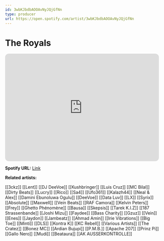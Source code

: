 ```yaml
---
id: 3wbKJbdbAOOAvNyJQjGfNn
type: producer
url: https://open.spotify.com/artist/3wbKJbdbAOOAvNyJQjGfNn
---
```

# The Royals

<iframe style="border-radius:12px" src="https://open.spotify.com/embed/artist/3wbKJbdbAOOAvNyJQjGfNn" width="100%" height="352" frameBorder="0" allowfullscreen="" allow="autoplay; clipboard-write; encrypted-media; fullscreen; picture-in-picture" loading="lazy"></iframe>

**Spotify URL:** [Link](https://open.spotify.com/artist/3wbKJbdbAOOAvNyJQjGfNn)

**Related artists:**

[[3ckz]]
[[Lent]]
[[DJ DeeVoe]]
[[Kushbringer]]
[[Luis Cruz]]
[[MC Bilal]]
[[Dirty Beats]]
[[Lucry]]
[[Rico]]
[[Sa4]]
[[Ufo361]]
[[Kalazh44]]
[[Neal & Alex]]
[[Damini Ebunoluwa Ogulu]]
[[DeeVoe]]
[[Data Luv]]
[[LX]]
[[Syrix]]
[[Absolute]]
[[Maxwell]]
[[Vein Beats]]
[[RAF Camora]]
[[Kelvin Peters]]
[[Frey]]
[[Ghetto Phénomène]]
[[Bausa]]
[[Skepsis]]
[[Tarek K.I.Z]]
[[187 Strassenbande]]
[[Joshi Mizu]]
[[Faydee]]
[[Bass Charity]]
[[Gzuz]]
[[Vein]]
[[Enes]]
[[Jaydon]]
[[Jambeatz]]
[[Ahmad Amin]]
[[Irie Vibrations]]
[[Big Toe]]
[[Minti]]
[[DLS]]
[[Kontra K]]
[[KC Rebell]]
[[Various Artists]]
[[The Cratez]]
[[Bonez MC]]
[[Ardian Bujupi]]
[[P.M.B.]]
[[Apache 207]]
[[Prinz Pi]]
[[Gallo Nero]]
[[Mudi]]
[[Beataura]]
[[AK AUSSERKONTROLLE]]
